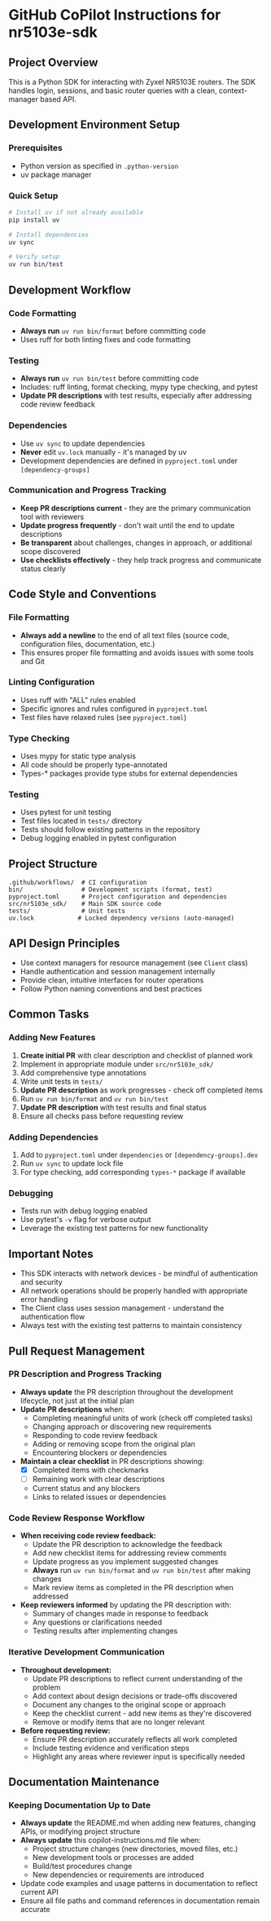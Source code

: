 # GitHub CoPilot Instructions for nr5103e-sdk

## Project Overview

This is a Python SDK for interacting with Zyxel NR5103E routers. The SDK handles login, sessions, and basic router queries with a clean, context-manager based API.

## Development Environment Setup

### Prerequisites
- Python version as specified in `.python-version`
- uv package manager

### Quick Setup
```sh
# Install uv if not already available
pip install uv

# Install dependencies
uv sync

# Verify setup
uv run bin/test
```

## Development Workflow

### Code Formatting
- **Always run** `uv run bin/format` before committing code
- Uses ruff for both linting fixes and code formatting

### Testing
- **Always run** `uv run bin/test` before committing code
- Includes: ruff linting, format checking, mypy type checking, and pytest
- **Update PR descriptions** with test results, especially after addressing code review feedback

### Dependencies
- Use `uv sync` to update dependencies
- **Never** edit `uv.lock` manually - it's managed by uv
- Development dependencies are defined in `pyproject.toml` under `[dependency-groups]`

### Communication and Progress Tracking
- **Keep PR descriptions current** - they are the primary communication tool with reviewers
- **Update progress frequently** - don't wait until the end to update descriptions
- **Be transparent** about challenges, changes in approach, or additional scope discovered
- **Use checklists effectively** - they help track progress and communicate status clearly

## Code Style and Conventions

### File Formatting
- **Always add a newline** to the end of all text files (source code, configuration files, documentation, etc.)
- This ensures proper file formatting and avoids issues with some tools and Git

### Linting Configuration
- Uses ruff with "ALL" rules enabled
- Specific ignores and rules configured in `pyproject.toml`
- Test files have relaxed rules (see `pyproject.toml`)

### Type Checking
- Uses mypy for static type analysis
- All code should be properly type-annotated
- Types-* packages provide type stubs for external dependencies

### Testing
- Uses pytest for unit testing
- Test files located in `tests/` directory
- Tests should follow existing patterns in the repository
- Debug logging enabled in pytest configuration

## Project Structure

```
.github/workflows/  # CI configuration
bin/                # Development scripts (format, test)
pyproject.toml      # Project configuration and dependencies
src/nr5103e_sdk/    # Main SDK source code
tests/              # Unit tests
uv.lock            # Locked dependency versions (auto-managed)
```

## API Design Principles

- Use context managers for resource management (see `Client` class)
- Handle authentication and session management internally
- Provide clean, intuitive interfaces for router operations
- Follow Python naming conventions and best practices

## Common Tasks

### Adding New Features
1. **Create initial PR** with clear description and checklist of planned work
2. Implement in appropriate module under `src/nr5103e_sdk/`
3. Add comprehensive type annotations
4. Write unit tests in `tests/`
5. **Update PR description** as work progresses - check off completed items
6. Run `uv run bin/format` and `uv run bin/test`
7. **Update PR description** with test results and final status
8. Ensure all checks pass before requesting review

### Adding Dependencies
1. Add to `pyproject.toml` under `dependencies` or `[dependency-groups].dev`
2. Run `uv sync` to update lock file
3. For type checking, add corresponding `types-*` package if available

### Debugging
- Tests run with debug logging enabled
- Use pytest's `-v` flag for verbose output
- Leverage the existing test patterns for new functionality

## Important Notes

- This SDK interacts with network devices - be mindful of authentication and security
- All network operations should be properly handled with appropriate error handling
- The Client class uses session management - understand the authentication flow
- Always test with the existing test patterns to maintain consistency

## Pull Request Management

### PR Description and Progress Tracking
- **Always update** the PR description throughout the development lifecycle, not just at the initial plan
- **Update PR descriptions** when:
  - Completing meaningful units of work (check off completed tasks)
  - Changing approach or discovering new requirements
  - Responding to code review feedback
  - Adding or removing scope from the original plan
  - Encountering blockers or dependencies
- **Maintain a clear checklist** in PR descriptions showing:
  - [x] Completed items with checkmarks
  - [ ] Remaining work with clear descriptions
  - Current status and any blockers
  - Links to related issues or dependencies

### Code Review Response Workflow
- **When receiving code review feedback:**
  - Update the PR description to acknowledge the feedback
  - Add new checklist items for addressing review comments
  - Update progress as you implement suggested changes
  - **Always** run `uv run bin/format` and `uv run bin/test` after making changes
  - Mark review items as completed in the PR description when addressed
- **Keep reviewers informed** by updating the PR description with:
  - Summary of changes made in response to feedback
  - Any questions or clarifications needed
  - Testing results after implementing changes

### Iterative Development Communication
- **Throughout development:**
  - Update PR descriptions to reflect current understanding of the problem
  - Add context about design decisions or trade-offs discovered
  - Document any changes to the original scope or approach
  - Keep the checklist current - add new items as they're discovered
  - Remove or modify items that are no longer relevant
- **Before requesting review:**
  - Ensure PR description accurately reflects all work completed
  - Include testing evidence and verification steps
  - Highlight any areas where reviewer input is specifically needed

## Documentation Maintenance

### Keeping Documentation Up to Date
- **Always update** the README.md when adding new features, changing APIs, or modifying project structure
- **Always update** this copilot-instructions.md file when:
  - Project structure changes (new directories, moved files, etc.)
  - New development tools or processes are added
  - Build/test procedures change
  - New dependencies or requirements are introduced
- Update code examples and usage patterns in documentation to reflect current API
- Ensure all file paths and command references in documentation remain accurate
